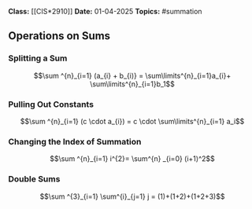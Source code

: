 **Class:** [[CIS*2910]]
**Date:** 01-04-2025
**Topics:** #summation

## Operations on Sums
### Splitting a Sum
$$\sum ^{n}_{i=1} (a_{i} + b_{i)} = \sum\limits^{n}_{i=1}a_{i}+ \sum\limits^{n}_{i=1}b_1$$
### Pulling Out Constants
$$\sum ^{n}_{i=1} (c \cdot a_{i}) = c \cdot \sum\limits^{n}_{i=1} a_i$$
### Changing the Index of Summation
$$\sum ^{n}_{i=1} i^{2}= \sum^{n} _{i=0} (i+1)^2$$
### Double Sums
$$\sum ^{3}_{i=1} \sum^{i}_{j=1} j = (1)+(1+2)+(1+2+3)$$

